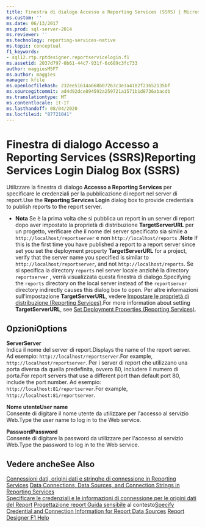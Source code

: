 ```yaml
---
title: Finestra di dialogo Accesso a Reporting Services (SSRS) | Microsoft Docs
ms.custom: ''
ms.date: 06/13/2017
ms.prod: sql-server-2014
ms.reviewer: ''
ms.technology: reporting-services-native
ms.topic: conceptual
f1_keywords:
- sql12.rtp.rptdesigner.reportservicelogin.f1
ms.assetid: 2037d797-0b61-44c7-931f-6c689c3fc733
author: maggiesMSFT
ms.author: maggies
manager: kfile
ms.openlocfilehash: 232ee51614a668b07263c3e3a4182f23652135bf
ms.sourcegitcommit: ad4d92dce894592a259721a1571b1d8736abacdb
ms.translationtype: MT
ms.contentlocale: it-IT
ms.lasthandoff: 08/04/2020
ms.locfileid: "87721041"
---
```

# <a name="reporting-services-login-dialog-box-ssrs"></a><span data-ttu-id="cb3fd-102">Finestra di dialogo Accesso a Reporting Services (SSRS)</span><span class="sxs-lookup"><span data-stu-id="cb3fd-102">Reporting Services Login Dialog Box (SSRS)</span></span>
  <span data-ttu-id="cb3fd-103">Utilizzare la finestra di dialogo **Accesso a Reporting Services** per specificare le credenziali per la pubblicazione di report nel server di report.</span><span class="sxs-lookup"><span data-stu-id="cb3fd-103">Use the **Reporting Services Login** dialog box to provide credentials to publish reports to the report server.</span></span>  
  
-   <span data-ttu-id="cb3fd-104">**Nota** Se è la prima volta che si pubblica un report in un server di report dopo aver impostato la proprietà di distribuzione **TargetServerURL** per un progetto, verificare che il nome del server specificato sia simile a `http://localhost/reportserver` e non `http://localhost/reports` .</span><span class="sxs-lookup"><span data-stu-id="cb3fd-104">**Note** If this is the first time you have published a report to a report server since set you set the deployment property **TargetServerURL** for a project, verify that the server name you specified is similar to `http://localhost/reportserver`, and not `http://localhost/reports`.</span></span> <span data-ttu-id="cb3fd-105">Se si specifica la directory `reports` nel server locale anziché la directory `reportserver` , verrà visualizzata questa finestra di dialogo.</span><span class="sxs-lookup"><span data-stu-id="cb3fd-105">Specifying the `reports` directory on the local server instead of the `reportserver` directory indirectly causes this dialog box to open.</span></span> <span data-ttu-id="cb3fd-106">Per altre informazioni sull'impostazione **TargetServerURL**, vedere [Impostare le proprietà di distribuzione &#40;Reporting Services&#41;](set-deployment-properties-reporting-services.md).</span><span class="sxs-lookup"><span data-stu-id="cb3fd-106">For more information about setting **TargetServerURL**, see [Set Deployment Properties &#40;Reporting Services&#41;](set-deployment-properties-reporting-services.md).</span></span>  
  
## <a name="options"></a><span data-ttu-id="cb3fd-107">Opzioni</span><span class="sxs-lookup"><span data-stu-id="cb3fd-107">Options</span></span>  
 <span data-ttu-id="cb3fd-108">**Server**</span><span class="sxs-lookup"><span data-stu-id="cb3fd-108">**Server**</span></span>  
 <span data-ttu-id="cb3fd-109">Indica il nome del server di report.</span><span class="sxs-lookup"><span data-stu-id="cb3fd-109">Displays the name of the report server.</span></span> <span data-ttu-id="cb3fd-110">Ad esempio: `http://localhost/reportserver`.</span><span class="sxs-lookup"><span data-stu-id="cb3fd-110">For example, `http://localhost/reportserver`.</span></span> <span data-ttu-id="cb3fd-111">Per i server di report che utilizzano una porta diversa da quella predefinita, ovvero 80, includere il numero di porta.</span><span class="sxs-lookup"><span data-stu-id="cb3fd-111">For report servers that use a different port than default port 80, include the port number.</span></span> <span data-ttu-id="cb3fd-112">Ad esempio: `http://localhost:81/reportserver`.</span><span class="sxs-lookup"><span data-stu-id="cb3fd-112">For example, `http://localhost:81/reportserver`.</span></span>  
  
 <span data-ttu-id="cb3fd-113">**Nome utente**</span><span class="sxs-lookup"><span data-stu-id="cb3fd-113">**User name**</span></span>  
 <span data-ttu-id="cb3fd-114">Consente di digitare il nome utente da utilizzare per l'accesso al servizio Web.</span><span class="sxs-lookup"><span data-stu-id="cb3fd-114">Type the user name to log in to the Web service.</span></span>  
  
 <span data-ttu-id="cb3fd-115">**Password**</span><span class="sxs-lookup"><span data-stu-id="cb3fd-115">**Password**</span></span>  
 <span data-ttu-id="cb3fd-116">Consente di digitare la password da utilizzare per l'accesso al servizio Web.</span><span class="sxs-lookup"><span data-stu-id="cb3fd-116">Type the password to log in to the Web service.</span></span>  
  
## <a name="see-also"></a><span data-ttu-id="cb3fd-117">Vedere anche</span><span class="sxs-lookup"><span data-stu-id="cb3fd-117">See Also</span></span>  
 <span data-ttu-id="cb3fd-118">[Connessioni dati, origini dati e stringhe di connessione in Reporting Services](../data-connections-data-sources-and-connection-strings-in-reporting-services.md) </span><span class="sxs-lookup"><span data-stu-id="cb3fd-118">[Data Connections, Data Sources, and Connection Strings in Reporting Services](../data-connections-data-sources-and-connection-strings-in-reporting-services.md) </span></span>  
 <span data-ttu-id="cb3fd-119">[Specificare le credenziali e le informazioni di connessione per le origini dati del Report](../report-data/specify-credential-and-connection-information-for-report-data-sources.md) [Progettazione report Guida sensibile](report-designer-f1-help.md) al contesto</span><span class="sxs-lookup"><span data-stu-id="cb3fd-119">[Specify Credential and Connection Information for Report Data Sources](../report-data/specify-credential-and-connection-information-for-report-data-sources.md) [Report Designer F1 Help](report-designer-f1-help.md)</span></span>  
  
  
